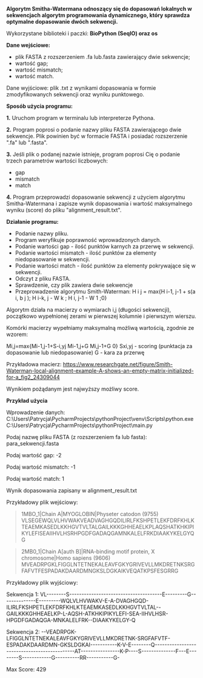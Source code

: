 **Algorytm Smitha-Watermana
odnoszący się do dopasowań lokalnych w sekwencjach algorytm programowania dynamicznego, który sprawdza optymalne dopasowanie dwóch sekwencji.**

Wykorzystane biblioteki i paczki: **BioPython (SeqIO) oraz os**

**Dane wejściowe:** 
- plik FASTA z rozszerzeniem .fa lub.fasta zawierający dwie sekwencje; 
- wartość gap;
- wartość mismatch; 
- wartość match.

Dane wyjściowe: plik .txt z wynikami dopasowania w formie zmodyfikowanych sekwencji oraz wyniku punktowego.


**Sposób użycia programu:** 

**1.** Uruchom program w terminalu lub interpreterze Pythona.

**2.** Program poprosi o podanie nazwy pliku FASTA zawierającego dwie sekwencje. Plik powinien być w formacie FASTA i posiadać rozszerzenie ".fa" lub ".fasta".

**3.** Jeśli plik o podanej nazwie istnieje, program poprosi Cię o podanie trzech parametrów wartości liczbowych:
- gap
- mismatch
- match

**4.** Program przeprowadzi dopasowanie sekwencji z użyciem algorytmu Smitha-Watermana i zapisze wynik dopasowania i wartość maksymalnego wyniku (score) do pliku "alignment_result.txt". 


**Działanie programu:**
- Podanie nazwy pliku.
- Program weryfikuje poprawność wprowadzonych danych.
- Podanie wartości gap - ilość punktów karnych za przerwę w sekwencji.
- Podanie wartości mismatch - ilość punktów za elementy niedopasowanie w sekwencji.
- Podanie wartości match - ilość punktów za elementy pokrywające się w sekwencji.
- Odczyt z pliku FASTA.
- Sprawdzenie, czy plik zawiera dwie sekwencje
- Przeprowadzenie algorytmu Smith-Waterman:
H i j = max{H i-1, j-1 + s(a i, b j ); H i-k, j - W k ; H i, j-1 - W 1 ;0}

Algorytm działa na macierzy o wymiarach i,j (długości sekwencji), początkowo wypełnionej zerami w pierwszej kolumnie i pierwszym wierszu.

Komórki macierzy wypełniamy maksymalną możliwą wartością, zgodnie ze wzorem:

Mi,j=max{Mi-1,j-1+S-i,yj	Mi-1,j+G	Mi,j-1+G	0}
Sxi,yj - scoring (punktacja za dopasowanie lub niedopasowanie)
G - kara za przerwę


Przykładowa macierz: https://www.researchgate.net/figure/Smith-Waterman-local-alignment-example-A-shows-an-empty-matrix-initialized-for-a_fig2_24309044

Wynikiem pożądanym jest najwyższy możliwy score.




**Przykład użycia** 

Wprowadzenie danych: C:\Users\Patrycja\PycharmProjects\pythonProject\venv\Scripts\python.exe C:\Users\Patrycja\PycharmProjects\pythonProject\main.py 

Podaj nazwę pliku FASTA (z rozszerzeniem fa lub fasta): para_sekwencji.fasta

Podaj wartość gap: -2

Podaj wartość mismatch: -1

Podaj wartość match: 1

Wynik dopasowania zapisany w alignment_result.txt

Przykładowy plik wejściowy:

>1MBO_1|Chain A|MYOGLOBIN|Physeter catodon (9755)
VLSEGEWQLVLHVWAKVEADVAGHGQDILIRLFKSHPETLEKFDRFKHLKTEAEMKASEDLKKHGVTVLTALGAILKKKGHHEAELKPLAQSHATKHKIPIKYLEFISEAIIHVLHSRHPGDFGADAQGAMNKALELFRKDIAAKYKELGYQG

>2MB0_1|Chain A[auth B]|RNA-binding motif protein, X chromosome|Homo sapiens (9606)
MVEADRPGKLFIGGLNTETNEKALEAVFGKYGRIVEVLLMKDRETNKSRGFAFVTFESPADAKDAARDMNGKSLDGKAIKVEQATKPSFESGRRG


Przykładowy plik wyjściowy:

Sekwencja 1: VL--------S--------------------------------------E---------G--------------E---------WQLVLHVWAKV-E-A-DVAGHGQD-ILIRLFKSHPETLEKFDRFKHLKTEAEMKASEDLKKHGVTVLTAL--GAILKKKGHHEAELKP-L-AQSH-ATKHKIPIKYLEFI-SEA-IIHVLHSR-HPGDFGADAQGA-MNKALELFRK--DIAAKYKELGY-Q

Sekwencja 2: --VEADRPGK-LFIGGLNTETNEKALEAVFGKYGRIVEVLLMKDRETNK-SRGFAFVTF-ESPADAKDAARDMN-GKSLDGKAI-----------K-V-E--------Q---------------------------------------------AT----------------K-P----S--------------F---E--------S------------G----------RR-----------G-

Max Score: 429

